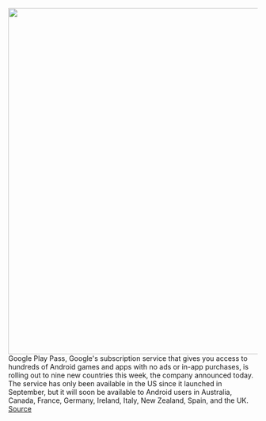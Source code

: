 <img src='https://cdn.vox-cdn.com/thumbor/5xcg4DJJgKzl5FVscMWuuEOcAG0=/0x0:2040x1360/1200x800/filters:focal(857x517:1183x843)/cdn.vox-cdn.com/uploads/chorus_image/image/67056113/acastro_180427_1777_0003.0.jpg' width='700px' /><br/>
Google Play Pass, Google's subscription service that gives you access to hundreds of Android games and apps with no ads or in-app purchases, is rolling out to nine new countries this week, the company announced today. The service has only been available in the US since it launched in September, but it will soon be available to Android users in Australia, Canada, France, Germany, Ireland, Italy, New Zealand, Spain, and the UK.
<a href='https://www.theverge.com/2020/7/14/21324285/google-play-pass-new-countries-annual-subscription'> Source <a/>